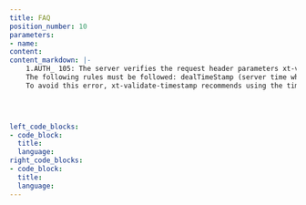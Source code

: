 ```yaml
---
title: FAQ
position_number: 10
parameters:
- name:
content:
content_markdown: |-
    1.AUTH_ 105: The server verifies the request header parameters xt-validate-timestamp (validTimeStamp) and xt-validate-recvwindow (recvwindow)
    The following rules must be followed: dealTimeStamp (server time when the request is processed, in milliseconds) - validTimeStamp < recvwindow, otherwise AUTH_105 will be returned.
    To avoid this error, xt-validate-timestamp recommends using the time when the request was issued, and it is measured in milliseconds. The xt-validate-recvwindow is set a little larger
    



left_code_blocks:
- code_block:
  title:
  language:
right_code_blocks:
- code_block:
  title:
  language:
---
```

